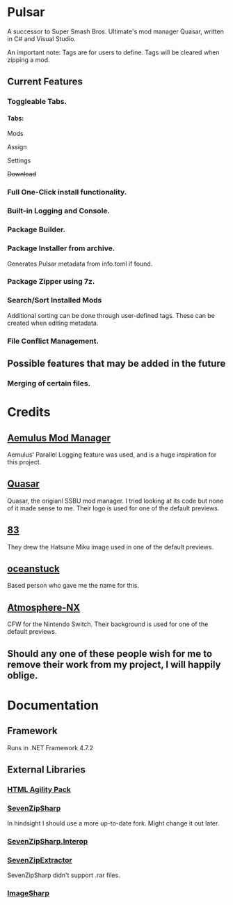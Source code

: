 # Pulsar
 A successor to Super Smash Bros. Ultimate's mod manager Quasar, written in C# and Visual Studio.

 An important note: Tags are for users to define. Tags will be cleared when zipping a mod.

## Current Features

### Toggleable Tabs.

#### Tabs:

 Mods

 Assign

 Settings

 ~~Download~~

### Full One-Click install functionality.

### Built-in Logging and Console.

### Package Builder.

### Package Installer from archive.
 Generates Pulsar metadata from info.toml if found.

### Package Zipper using 7z.

### Search/Sort Installed Mods
 Additional sorting can be done through user-defined tags. These can be created when editing metadata.

### File Conflict Management.

## Possible features that may be added in the future

### Merging of certain files.

# Credits
## [Aemulus Mod Manager](https://github.com/TekkaGB/AemulusModManager)
 Aemulus' Parallel Logging feature was used, and is a huge inspiration for this project.

## [Quasar](https://github.com/Mowjoh/Quasar)
 Quasar, the origianl SSBU mod manager. I tried looking at its code but none of it made sense to me. Their logo is used for one of the default previews.

## [83](https://www.youtube.com/watch?v=e1xCOsgWG0M)
 They drew the Hatsune Miku image used in one of the default previews.

## [oceanstuck](https://github.com/oceanstuck)
 Based person who gave me the name for this.

## [Atmosphere-NX](https://github.com/Atmosphere-NX/Atmosphere)
 CFW for the Nintendo Switch. Their background is used for one of the default previews.

## Should any one of these people wish for me to remove their work from my project, I will happily oblige.

# Documentation

## Framework
 Runs in .NET Framework 4.7.2

## External Libraries

### [HTML Agility Pack](https://github.com/zzzprojects/html-agility-pack)

### [SevenZipSharp](https://www.nuget.org/packages/SevenZipSharp/0.64.0?_src=template)
 In hindsight I should use a more up-to-date fork. Might change it out later.

### [SevenZipSharp.Interop](https://github.com/luuksommers/SevenZipSharp.Interop/)

### [SevenZipExtractor](https://github.com/adoconnection/SevenZipExtractor)
 SevenZipSharp didn't support .rar files.

### [ImageSharp](https://github.com/SixLabors/ImageSharp)